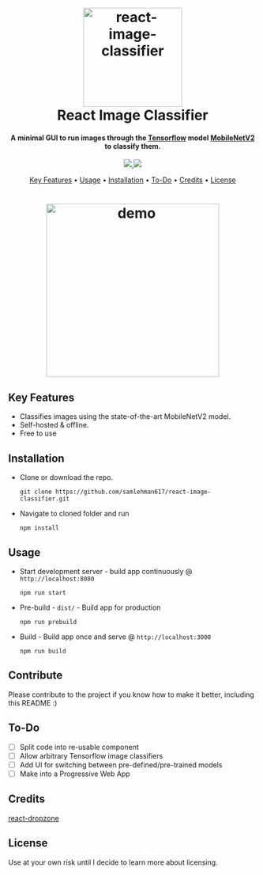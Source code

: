 <h1 align="center">
  <br>
  <a href="https://samlehman.me/react-image-classifier"><img src="https://raw.githubusercontent.com/samlehman617/react-image-classifier/master/logo.png" alt="react-image-classifier" width="200"></a>
  <br>
  React Image Classifier
  <br>
</h1>

<h4 align="center">
  A minimal GUI to run images through the <a href="https://tensorflow.org" target="_blank">Tensorflow</a> model <a href="https://ai.googleblog.com/2017/06/mobilenets-open-source-models-for.html" target="_blank">MobileNetV2</a> to classify them.
</h4>

<p align="center">
  <a href="https://saythanks.io/to/publicSamLehman">
      <img src="https://img.shields.io/badge/SayThanks.io-%E2%98%BC-1EAEDB.svg">
  </a>
  <a href="https://www.paypal.me/publicSamLehman">
    <img src="https://img.shields.io/badge/$-donate-ff69b4.svg?maxAge=2592000&amp;style=flat">
  </a>
</p>

<p align="center">
  <a href="#key-features">Key Features</a> •
  <a href="#usage">Usage</a> •
  <a href="#installation">Installation</a> •
  <a href="#to-do">To-Do</a> •
  <a href="#credits">Credits</a> •
  <a href="#license">License</a>
</p>
<h1 align="center">
  <a href="https://raw.githubusercontent.com/samlehman617/react-image-classifier/master/demo.gif">
    <img 
      src="https://raw.githubusercontent.com/samlehman617/react-image-classifier/master/demo.gif" 
      alt="demo" 
      width="350" />
  </a>
</h1>



## Key Features
- Classifies images using the state-of-the-art MobileNetV2 model.
- Self-hosted & offline.
- Free to use


## Installation
 - Clone or download the repo.
 
   ```git clone https://github.com/samlehman617/react-image-classifier.git ```
 -  Navigate to cloned folder and run 
 
    `npm install`
## Usage
 - Start development server - build app continuously @ `http://localhost:8080`
 
   `npm run start`
 - Pre-build  - `dist/` - Build app for production
 
   `npm run prebuild`

- Build - Build app once and serve @ `http://localhost:3000`

  `npm run build`

## Contribute

Please contribute to the project if you know how to make it better, including this README :)

## To-Do
- [ ] Split code into re-usable component
- [ ] Allow arbitrary Tensorflow image classifiers
- [ ] Add UI for switching between pre-defined/pre-trained models
- [ ] Make into a Progressive Web App

## Credits
[react-dropzone](https://github.com/react-dropzone/react-dropzone)

## License
Use at your own risk until I decide to learn more about licensing.
